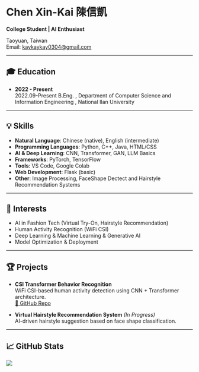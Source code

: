 # Chen Xin-Kai 陳信凱

**College Student | AI Enthusiast**

Taoyuan, Taiwan  
Email: kaykaykay0304@gmail.com

---

## 🎓 Education
- **2022 - Present**  
  2022.09-Present B.Eng. , Department of Computer Science and Information Engineering , National Ilan University

---

## 💡 Skills
- **Natural Language**: Chinese (native), English (intermediate)
- **Programming Languages**: Python, C++, Java, HTML/CSS
- **AI & Deep Learning**: CNN, Transformer, GAN, LLM Basics
- **Frameworks**: PyTorch, TensorFlow
- **Tools**: VS Code, Google Colab
- **Web Development**: Flask (basic)
- **Other**: Image Processing, FaceShape Dectect and Hairstyle Recommendation Systems

---

## 🎯 Interests
- AI in Fashion Tech (Virtual Try-On, Hairstyle Recommendation)
- Human Activity Recognition (WiFi CSI)
- Deep Learning & Machine Learning & Generative AI
- Model Optimization & Deployment

---

## 🏆 Projects
- **CSI Transformer Behavior Recognition**  
  WiFi CSI-based human activity detection using CNN + Transformer architecture.  
  [🔗 GitHub Repo](https://github.com/chenxinkai0304/CSI_Transformer_PredictModel)

- **Virtual Hairstyle Recommendation System** *(In Progress)*  
  AI-driven hairstyle suggestion based on face shape classification.

---

## 📈 GitHub Stats
<p align="left">
  <img src="https://github-readme-stats.vercel.app/api?username=chenxinkai0304&show_icons=true&theme=default" />
</p>
